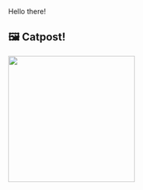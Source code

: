 Hello there!



## 🖼️ Catpost!

<sub>
    <img src="https://cdn2.thecatapi.com/images/c48.jpg" height="256">
</sub>

